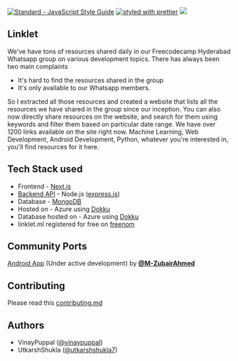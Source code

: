 [![Standard - JavaScript Style Guide](https://cdn.rawgit.com/feross/standard/master/badge.svg)](https://github.com/feross/standard)
[![styled with prettier](https://img.shields.io/badge/styled_with-prettier-ff69b4.svg)](https://github.com/prettier/prettier)
[![](https://img.shields.io/badge/lighthouse--score-96%2F100-blue.svg)](https://pwa-directory.appspot.com/pwas/5676600884461568#t=Linklet%20App&bg=%233f51b5&c=%23ffffff)

## Linklet
We've have tons of resources shared daily in our Freecodecamp Hyderabad Whatsapp group on various development topics. There has always been two main complaints
- It's hard to find the resources shared in the group
- It's only available to our Whatsapp members.

So I extracted all those resources and created a website that lists all the resources we have shared in the group since our inception. You can also now directly share resources on the website, and search for them using keywords and filter them based on particular date range. We have over 1200 links available on the site right now. Machine Learning, Web Development, Android Development, Python, whatever you're interested in, you'll find resources for it here.

## Tech Stack used
- Frontend - [Next.js](https://github.com/zeit/next.js)
- [Backend API](https://github.com/vinaypuppal/linklet-api) - Node.js ([express.js](expressjs.com))
- Database - [MongoDB](https://www.mongodb.com/)
- Hosted on - Azure using [Dokku](http://dokku.viewdocs.io/dokku/getting-started/installation/)
- Database hosted on -  Azure using [Dokku](http://dokku.viewdocs.io/dokku/getting-started/installation/)
- linklet.ml registered for free on [freenom](http://www.freenom.com/en/index.html)

## Community Ports
[Android App](https://github.com/M-ZubairAhmed/Linklet-Android) (Under active development) by **[@M-ZubairAhmed](https://github.com/M-ZubairAhmed)**

## Contributing
Please read this [contributing.md](https://github.com/vinaypuppal/linklet-app/blob/master/contributing.md)

## Authors
- VinayPuppal ([@vinaypuppal](https://vinaypuppal.com))
- UtkarshShukla ([@utkarshshukla7](https://github.com/UtkarshShukla7))